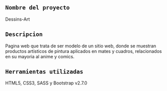 ## `Nombre del proyecto`
Dessins-Art

## `Descripcion`
Pagina web que trata de ser modelo de un sitio web, donde se muestran productos artisticos de pintura aplicados en mates y cuadros, 
relacionados en su mayoria al anime y comics.

## `Herramientas utilizadas`
HTML5, CSS3, SASS y Bootstrap v2.7.0

